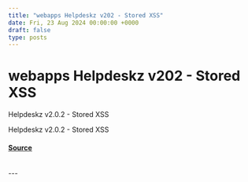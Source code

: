 ```yaml
---
title: "webapps Helpdeskz v202 - Stored XSS"
date: Fri, 23 Aug 2024 00:00:00 +0000
draft: false
type: posts
---
```

# webapps Helpdeskz v202 - Stored XSS





Helpdeskz v2.0.2 - Stored XSS

Helpdeskz v2.0.2 - Stored XSS

#### [Source](https://www.exploit-db.com/exploits/52068)

<br/>
---
